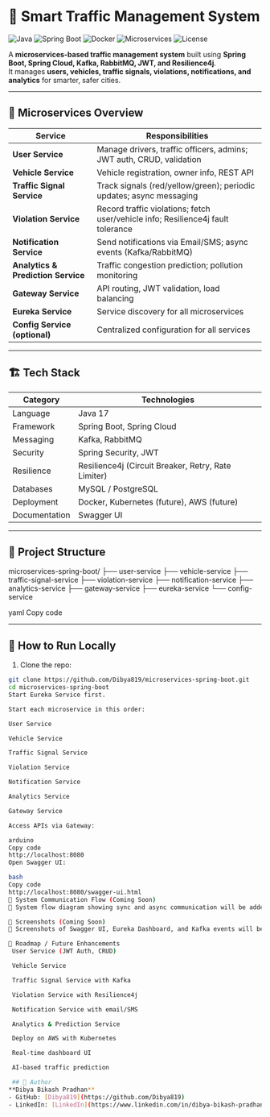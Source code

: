 # 🚦 Smart Traffic Management System

![Java](https://img.shields.io/badge/Java-17-red?logo=openjdk)
![Spring Boot](https://img.shields.io/badge/Spring%20Boot-3.0-brightgreen?logo=springboot)
![Docker](https://img.shields.io/badge/Docker-ready-blue?logo=docker)
![Microservices](https://img.shields.io/badge/Architecture-Microservices-orange)
![License](https://img.shields.io/badge/License-MIT-lightgrey)

A **microservices-based traffic management system** built using **Spring Boot, Spring Cloud, Kafka, RabbitMQ, JWT, and Resilience4j**.  
It manages **users, vehicles, traffic signals, violations, notifications, and analytics** for smarter, safer cities.

---

## 📌 Microservices Overview

| Service | Responsibilities |
|---------|-----------------|
| **User Service** | Manage drivers, traffic officers, admins; JWT auth, CRUD, validation |
| **Vehicle Service** | Vehicle registration, owner info, REST API |
| **Traffic Signal Service** | Track signals (red/yellow/green); periodic updates; async messaging |
| **Violation Service** | Record traffic violations; fetch user/vehicle info; Resilience4j fault tolerance |
| **Notification Service** | Send notifications via Email/SMS; async events (Kafka/RabbitMQ) |
| **Analytics & Prediction Service** | Traffic congestion prediction; pollution monitoring |
| **Gateway Service** | API routing, JWT validation, load balancing |
| **Eureka Service** | Service discovery for all microservices |
| **Config Service (optional)** | Centralized configuration for all services |

---

## 🏗️ Tech Stack

| Category       | Technologies |
|----------------|-------------|
| Language       | Java 17 |
| Framework      | Spring Boot, Spring Cloud |
| Messaging      | Kafka, RabbitMQ |
| Security       | Spring Security, JWT |
| Resilience     | Resilience4j (Circuit Breaker, Retry, Rate Limiter) |
| Databases      | MySQL / PostgreSQL |
| Deployment     | Docker, Kubernetes (future), AWS (future) |
| Documentation  | Swagger UI |

---

## 📂 Project Structure

microservices-spring-boot/
├── user-service
├── vehicle-service
├── traffic-signal-service
├── violation-service
├── notification-service
├── analytics-service
├── gateway-service
├── eureka-service
└── config-service

yaml
Copy code

---

## 🚀 How to Run Locally

1. Clone the repo:
```bash
git clone https://github.com/Dibya819/microservices-spring-boot.git
cd microservices-spring-boot
Start Eureka Service first.

Start each microservice in this order:

User Service

Vehicle Service

Traffic Signal Service

Violation Service

Notification Service

Analytics Service

Gateway Service

Access APIs via Gateway:

arduino
Copy code
http://localhost:8080
Open Swagger UI:

bash
Copy code
http://localhost:8080/swagger-ui.html
🔄 System Communication Flow (Coming Soon)
📌 System flow diagram showing sync and async communication will be added here.

📸 Screenshots (Coming Soon)
📌 Screenshots of Swagger UI, Eureka Dashboard, and Kafka events will be added here.

📅 Roadmap / Future Enhancements
 User Service (JWT Auth, CRUD)

 Vehicle Service

 Traffic Signal Service with Kafka

 Violation Service with Resilience4j

 Notification Service with email/SMS

 Analytics & Prediction Service

 Deploy on AWS with Kubernetes

 Real-time dashboard UI

 AI-based traffic prediction

 ## 👤 Author
**Dibya Bikash Pradhan**  
- GitHub: [Dibya819](https://github.com/Dibya819)  
- LinkedIn: [LinkedIn](https://www.linkedin.com/in/dibya-bikash-pradhan)


